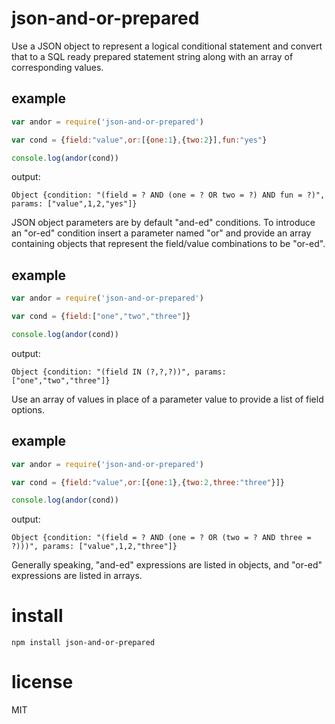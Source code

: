 # json-and-or-prepared

Use a JSON object to represent a logical conditional statement and convert that
to a SQL ready prepared statement string along with an array of corresponding values.

## example

``` js
var andor = require('json-and-or-prepared')

var cond = {field:"value",or:[{one:1},{two:2}],fun:"yes"}

console.log(andor(cond))
```

output:

```
Object {condition: "(field = ? AND (one = ? OR two = ?) AND fun = ?)", params: ["value",1,2,"yes"]}
```

JSON object parameters are by default "and-ed" conditions. To introduce an
"or-ed" condition insert a parameter named "or" and provide an array containing
objects that represent the field/value combinations to be "or-ed".

## example

``` js
var andor = require('json-and-or-prepared')

var cond = {field:["one","two","three"]}

console.log(andor(cond))
```

output:

```
Object {condition: "(field IN (?,?,?))", params: ["one","two","three"]}
```

Use an array of values in place of a parameter value to provide a list of field
options.

## example

``` js
var andor = require('json-and-or-prepared')

var cond = {field:"value",or:[{one:1},{two:2,three:"three"}]}

console.log(andor(cond))
```

output:

```
Object {condition: "(field = ? AND (one = ? OR (two = ? AND three = ?)))", params: ["value",1,2,"three"]}
```

Generally speaking, "and-ed" expressions are listed in objects, and "or-ed"
expressions are listed in arrays.

# install

```
npm install json-and-or-prepared
```

# license

MIT
